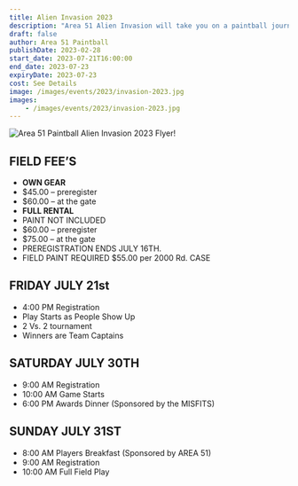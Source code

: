 ```yaml
---
title: Alien Invasion 2023
description: "Area 51 Alien Invasion will take you on a paintball journey you won't forget. Get ready to play all day, camp under the stars with friends, and create memories."
draft: false
author: Area 51 Paintball
publishDate: 2023-02-28
start_date: 2023-07-21T16:00:00
end_date: 2023-07-23
expiryDate: 2023-07-23
cost: See Details
image: /images/events/2023/invasion-2023.jpg
images:
    - /images/events/2023/invasion-2023.jpg
---
```


![Area 51 Paintball Alien Invasion 2023 Flyer!](/images/events/2023/invasion-2023.jpg "Area 51 Paintball - Alien Invasion 2023 Flyer")

## FIELD FEE’S

- **OWN GEAR**
- $45.00 – preregister
- $60.00 – at the gate
- **FULL RENTAL**
- PAINT NOT INCLUDED
- $60.00 – preregister
- $75.00 – at the gate
- PREREGISTRATION ENDS JULY 16TH.
- FIELD PAINT REQUIRED $55.00 per 2000 Rd. CASE

## FRIDAY JULY 21st

- 4:00 PM Registration
- Play Starts as People Show Up
- 2 Vs. 2 tournament
- Winners are Team Captains


## SATURDAY JULY 30TH

- 9:00 AM Registration
- 10:00 AM Game Starts
- 6:00 PM Awards Dinner (Sponsored by the MISFITS)

## SUNDAY JULY 31ST

- 8:00 AM Players Breakfast (Sponsored by AREA 51)
- 9:00 AM Registration
- 10:00 AM Full Field Play